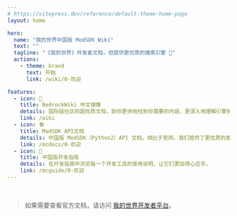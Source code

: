 ```yaml
---
# https://vitepress.dev/reference/default-theme-home-page
layout: home

hero:
  name: "我的世界中国版 ModSDK Wiki"
  text: ""
  tagline: "《我的世界》开发者文档，但提供更优质的搜索引擎 🤩"
  actions:
    - theme: brand
      text: 开始
      link: /wiki/0-欢迎

features:
  - icon: 🎯
    title: BedrockWiki 中文镜像
    details: 国际版社区的超优质文档，助你更快地找到你需要的内容，更深入地理解引擎机制。
    link: /wiki
  - icon: 🛠️
    title: ModSDK API文档
    details: 中国版 ModSDK（Python2）API 文档。相比于官网，我们提供了更优质的搜索引擎！
    link: /mcdocs/0-欢迎
  - icon: 📙
    title: 中国版开发指南
    details: 在开发指南中浏览每一个开发工具的使用说明，让它们更加得心应手。
    link: /mcguide/0-欢迎
---
```


<br>

> 如果需要查看官方文档，请访问 [我的世界开发者平台](https://mc.163.com/dev/)。